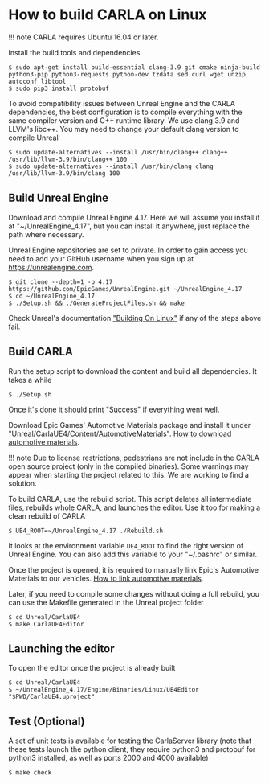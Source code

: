 How to build CARLA on Linux
===========================

!!! note
    CARLA requires Ubuntu 16.04 or later.

Install the build tools and dependencies

    $ sudo apt-get install build-essential clang-3.9 git cmake ninja-build python3-pip python3-requests python-dev tzdata sed curl wget unzip autoconf libtool
    $ sudo pip3 install protobuf

To avoid compatibility issues between Unreal Engine and the CARLA dependencies,
the best configuration is to compile everything with the same compiler version
and C++ runtime library. We use clang 3.9 and LLVM's libc++. You may need to
change your default clang version to compile Unreal

    $ sudo update-alternatives --install /usr/bin/clang++ clang++ /usr/lib/llvm-3.9/bin/clang++ 100
    $ sudo update-alternatives --install /usr/bin/clang clang /usr/lib/llvm-3.9/bin/clang 100

Build Unreal Engine
-------------------

Download and compile Unreal Engine 4.17. Here we will assume you install it at
"~/UnrealEngine_4.17", but you can install it anywhere, just replace the path
where necessary.

Unreal Engine repositories are set to private. In order to gain access you need
to add your GitHub username when you sign up at https://unrealengine.com.

    $ git clone --depth=1 -b 4.17 https://github.com/EpicGames/UnrealEngine.git ~/UnrealEngine_4.17
    $ cd ~/UnrealEngine_4.17
    $ ./Setup.sh && ./GenerateProjectFiles.sh && make

Check Unreal's documentation
["Building On Linux"](https://wiki.unrealengine.com/Building_On_Linux) if any of
the steps above fail.

Build CARLA
-----------

Run the setup script to download the content and build all dependencies. It
takes a while

    $ ./Setup.sh

Once it's done it should print "Success" if everything went well.

Download Epic Games' Automotive Materials package and install it under
"Unreal/CarlaUE4/Content/AutomotiveMaterials".
[How to download automotive materials](how_to_add_automotive_materials.md).

!!! note
    Due to license restrictions, pedestrians are not include in the CARLA open
    source project (only in the compiled binaries). Some warnings may appear
    when starting the project related to this. We are working to find a
    solution.

To build CARLA, use the rebuild script. This script deletes all intermediate
files, rebuilds whole CARLA, and launches the editor. Use it too for making a
clean rebuild of CARLA

    $ UE4_ROOT=~/UnrealEngine_4.17 ./Rebuild.sh

It looks at the environment variable `UE4_ROOT` to find the right version of
Unreal Engine. You can also add this variable to your "~/.bashrc" or similar.

Once the project is opened, it is required to manually link Epic's Automotive
Materials to our vehicles.
[How to link automotive materials](how_to_add_automotive_materials.md).

Later, if you need to compile some changes without doing a full rebuild, you can
use the Makefile generated in the Unreal project folder

    $ cd Unreal/CarlaUE4
    $ make CarlaUE4Editor

Launching the editor
--------------------

To open the editor once the project is already built

    $ cd Unreal/CarlaUE4
    $ ~/UnrealEngine_4.17/Engine/Binaries/Linux/UE4Editor "$PWD/CarlaUE4.uproject"

Test (Optional)
---------------

A set of unit tests is available for testing the CarlaServer library (note that
these tests launch the python client, they require python3 and protobuf for
python3 installed, as well as ports 2000 and 4000 available)

    $ make check
